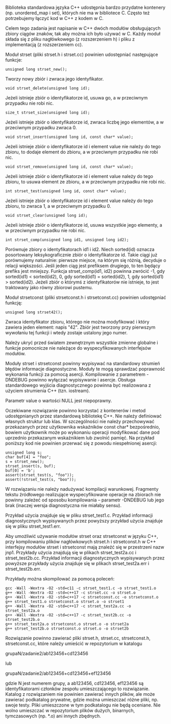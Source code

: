 Biblioteka standardowa języka C++ udostępnia bardzo przydatne kontenery
(np. unordered_map i set), których nie ma w bibliotece C. Często też
potrzebujemy łączyć kod w C++ z kodem w C.

Celem tego zadania jest napisanie w C++ dwóch modułów obsługujących zbiory
ciągów znaków, tak aby można ich było używać w C. Każdy moduł składa się z pliku
nagłówkowego (z rozszerzeniem h) i pliku z implementacją (z rozszerzeniem cc).

Moduł strset (pliki strset.h i strset.cc) powinien udostępniać następujące
funkcje:

`unsigned long strset_new();`

Tworzy nowy zbiór i zwraca jego identyfikator.

`void strset_delete(unsigned long id);`

  Jeżeli istnieje zbiór o identyfikatorze id, usuwa go, a w przeciwnym
  przypadku nie robi nic.

`size_t strset_size(unsigned long id);`

  Jeżeli istnieje zbiór o identyfikatorze id, zwraca liczbę jego elementów,
  a w przeciwnym przypadku zwraca 0.

`void strset_insert(unsigned long id, const char* value);`

  Jeżeli istnieje zbiór o identyfikatorze id i element value nie należy do
  tego zbioru, to dodaje element do zbioru, a w przeciwnym przypadku nie
  robi nic.

`void strset_remove(unsigned long id, const char* value);`

  Jeżeli istnieje zbiór o identyfikatorze id i element value należy do tego
  zbioru, to usuwa element ze zbioru, a w przeciwnym przypadku nie robi nic.

`int strset_test(unsigned long id, const char* value);`

  Jeżeli istnieje zbiór o identyfikatorze id i element value należy do tego
  zbioru, to zwraca 1, a w przeciwnym przypadku 0.

`void strset_clear(unsigned long id);`

  Jeżeli istnieje zbiór o identyfikatorze id, usuwa wszystkie jego elementy,
  a w przeciwnym przypadku nie robi nic.

`int strset_comp(unsigned long id1, unsigned long id2);`

Porównuje zbiory o identyfikatorach id1 i id2. Niech sorted(id) oznacza
posortowany leksykograficznie zbiór o identyfikatorze id. Takie ciągi już
porównujemy naturalnie: pierwsze miejsce, na którym się różnią, decyduje
o relacji większości. Jeśli jeden ciąg jest prefiksem drugiego, to ten
będący prefiks jest mniejszy. Funkcja strset_comp(id1, id2) powinna zwrócić
-1, gdy sorted(id1) < sorted(id2),
0, gdy sorted(id1) = sorted(id2),
1, gdy sorted(id1) > sorted(id2).
Jeżeli zbiór o którymś z identyfikatorów nie istnieje, to jest traktowany
jako równy zbiorowi pustemu.

Moduł strsetconst (pliki strsetconst.h i strsetconst.cc) powinien udostępniać
funkcję:

`unsigned long strset42();`

Zwraca identyfikator zbioru, którego nie można modyfikować i który zawiera
jeden element: napis "42". Zbiór jest tworzony przy pierwszym wywołaniu tej
funkcji i wtedy zostaje ustalony jego numer.

Należy ukryć przed światem zewnętrznym wszystkie zmienne globalne i funkcje
pomocnicze nie należące do wyspecyfikowanych interfejsów modułów.

Moduły strset i strsetconst powinny wypisywać na standardowy strumień błędów
informacje diagnostyczne. Moduły te mogą sprawdzać poprawność wykonania funkcji
za pomocą asercji. Kompilowanie z parametrem -DNDEBUG powinno wyłączać
wypisywanie i asercje. Obsługa standardowego wyjścia diagnostycznego powinna być
realizowana z użyciem strumienia C++ (tzn. iostream).

Parametr value o wartości NULL jest niepoprawny.

Oczekiwane rozwiązanie powinno korzystać z kontenerów i metod udostępnianych
przez standardową bibliotekę C++. Nie należy definiować własnych struktur lub
klas. W szczególności nie należy przechowywać przekazanych przez użytkownika
wskaźników const char* bezpośrednio, bowiem użytkownik może po wykonaniu
operacji modyfikować dane pod uprzednio przekazanym wskaźnikiem lub zwolnić
pamięć. Na przykład poniższy kod nie powinien przerwać się z powodu
niespełnionej asercji:


```
unsigned long s;
char buf[4] = "foo";
s = strset_new();
strset_insert(s, buf);
buf[0] = 'b';
assert(strset_test(s, "foo"));
assert(!strset_test(s, "boo"));
```

W rozwiązaniu nie należy nadużywać kompilacji warunkowej. Fragmenty tekstu
źródłowego realizujące wyspecyfikowane operacje na zbiorach nie powinny zależeć
od sposobu kompilowania – parametr -DNDEBUG lub jego brak (inaczej wersja
diagnostyczna nie miałaby sensu).

Przykład użycia znajduje się w pliku strset_test1.c. Przykład informacji
diagnostycznych wypisywanych przez powyższy przykład użycia znajduje się
w pliku strset_test1.err.

Aby umożliwić używanie modułów strset oraz strsetconst w języku C++, przy
kompilowaniu plików nagłówkowych strset.h i strsetconst.h w C++ interfejsy
modułów strset i strsetconst mają znaleźć się w przestrzeni nazw jnp1.
Przykłady użycia znajdują się w plikach strset_test2a.cc i strset_test2b.cc.
Przykład informacji diagnostycznych wypisywanych przez powyższe przykłady
użycia znajduje się w plikach strset_test2a.err i strset_test2b.err.

Przykłady można skompilować za pomocą poleceń:
```
gcc -Wall -Wextra -O2 -std=c11 -c strset_test1.c -o strset_test1.o
g++ -Wall -Wextra -O2 -std=c++17 -c strset.cc -o strset.o
g++ -Wall -Wextra -O2 -std=c++17 -c strsetconst.cc -o strsetconst.o
g++ strset_test1.o strsetconst.o strset.o -o strset1
g++ -Wall -Wextra -O2 -std=c++17 -c strset_test2a.cc -o strset_test2a.o
g++ -Wall -Wextra -O2 -std=c++17 -c strset_test2b.cc -o strset_test2b.o
g++ strset_test2a.o strsetconst.o strset.o -o strset2a
g++ strset_test2b.o strsetconst.o strset.o -o strset2b
```

Rozwiązanie powinno zawierać pliki strset.h, strset.cc, strsetconst.h,
strsetconst.cc, które należy umieścić w repozytorium w katalogu

grupaN/zadanie2/ab123456+cd123456

lub

grupaN/zadanie2/ab123456+cd123456+ef123456

gdzie N jest numerem grupy, a ab123456, cd123456, ef123456 są identyfikatorami
członków zespołu umieszczającego to rozwiązanie. Katalog z rozwiązaniem nie
powinien zawierać innych plików, ale może zawierać podkatalog prywatne, gdzie
można umieszczać różne pliki, np. swoje testy. Pliki umieszczone w tym
podkatalogu nie będą oceniane. Nie wolno umieszczać w repozytorium plików
dużych, binarnych, tymczasowych (np. *.o) ani innych zbędnych.
